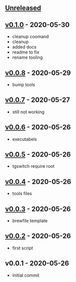 <a name="unreleased"></a>
## [Unreleased]



<a name="v0.1.0"></a>
## [v0.1.0] - 2020-05-30

- cleanup coomand
- cleanup
- added docs
- readme to fix
- rename tooling


<a name="v0.0.8"></a>
## [v0.0.8] - 2020-05-29

- bump tools


<a name="v0.0.7"></a>
## [v0.0.7] - 2020-05-27

- still not working


<a name="v0.0.6"></a>
## [v0.0.6] - 2020-05-26

- executabels


<a name="v0.0.5"></a>
## [v0.0.5] - 2020-05-26

- tgswitch require root


<a name="v0.0.4"></a>
## [v0.0.4] - 2020-05-26

- tools files


<a name="v0.0.3"></a>
## [v0.0.3] - 2020-05-26

- brewfile template


<a name="v0.0.2"></a>
## [v0.0.2] - 2020-05-26

- first script


<a name="v0.0.1"></a>
## v0.0.1 - 2020-05-26

- Initial commit


[Unreleased]: https://github.com/ik-vms-dockers/vms-provision/compare/v0.1.0...HEAD
[v0.1.0]: https://github.com/ik-vms-dockers/vms-provision/compare/v0.0.8...v0.1.0
[v0.0.8]: https://github.com/ik-vms-dockers/vms-provision/compare/v0.0.7...v0.0.8
[v0.0.7]: https://github.com/ik-vms-dockers/vms-provision/compare/v0.0.6...v0.0.7
[v0.0.6]: https://github.com/ik-vms-dockers/vms-provision/compare/v0.0.5...v0.0.6
[v0.0.5]: https://github.com/ik-vms-dockers/vms-provision/compare/v0.0.4...v0.0.5
[v0.0.4]: https://github.com/ik-vms-dockers/vms-provision/compare/v0.0.3...v0.0.4
[v0.0.3]: https://github.com/ik-vms-dockers/vms-provision/compare/v0.0.2...v0.0.3
[v0.0.2]: https://github.com/ik-vms-dockers/vms-provision/compare/v0.0.1...v0.0.2

